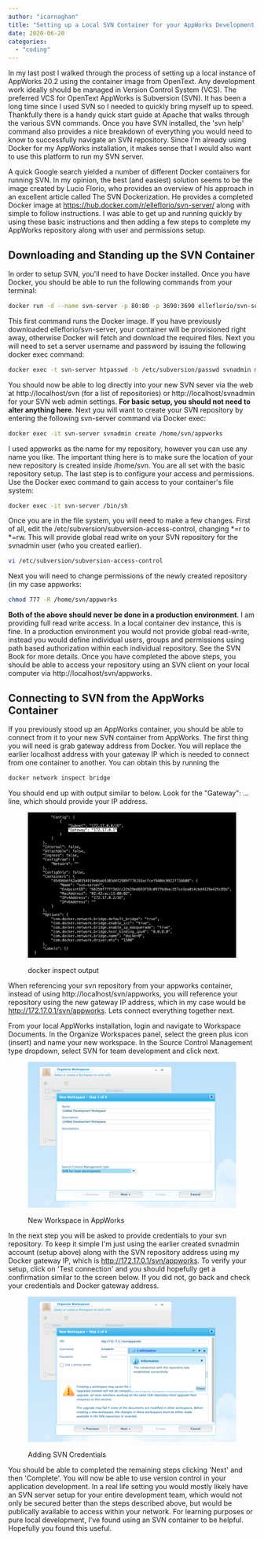 ```yaml
---
author: "icarnaghan"
title: "Setting up a Local SVN Container for your AppWorks Development Environment"
date: 2020-06-20
categories: 
  - "coding"
---
```


In my last post I walked through the process of setting up a local instance of AppWorks 20.2 using the container image from OpenText. Any development work ideally should be managed in Version Control System (VCS). The preferred VCS for OpenText AppWorks is Subversion (SVN). It has been a long time since I used SVN so I needed to quickly bring myself up to speed. Thankfully there is a handy quick start guide at Apache that walks through the various SVN commands. Once you have SVN installed, the 'svn help' command also provides a nice breakdown of everything you would need to know to successfully navigate an SVN repository. Since I'm already using Docker for my AppWorks installation, it makes sense that I would also want to use this platform to run my SVN server.

A quick Google search yielded a number of different Docker containers for running SVN. In my opinion, the best (and easiest) solution seems to be the image created by Lucio Florio, who provides an overview of his approach in an excellent article called The SVN Dockerization. He provides a completed Docker image at https://hub.docker.com/r/elleflorio/svn-server/ along with simple to follow instructions. I was able to get up and running quickly by using these basic instructions and then adding a few steps to complete my AppWorks repository along with user and permissions setup.

## Downloading and Standing up the SVN Container

In order to setup SVN, you'll need to have Docker installed. Once you have Docker, you should be able to run the following commands from your terminal:

```bash
docker run -d --name svn-server -p 80:80 -p 3690:3690 elleflorio/svn-server
```

This first command runs the Docker image. If you have previously downloaded elleflorio/svn-server, your container will be provisioned right away, otherwise Docker will fetch and download the required files. Next you will need to set a server username and password by issuing the following docker exec command:

```bash
docker exec -t svn-server htpasswd -b /etc/subversion/passwd svnadmin myPassword
```

You should now be able to log directly into your new SVN sever via the web at http://localhost/svn (for a list of repositories) or http://localhost/svnadmin for your SVN web admin settings. **For basic setup, you should not need to alter anything here**. Next you will want to create your SVN repository by entering the following svn-server command via Docker exec:

```bash
docker exec -it svn-server svnadmin create /home/svn/appworks
```

I used appworks as the name for my repository, however you can use any name you like. The important thing here is to make sure the location of your new repository is created inside /home/svn. You are all set with the basic repository setup. The last step is to configure your access and permissions. Use the Docker exec command to gain access to your container's file system:

```bash
docker exec -it svn-server /bin/sh
```

Once you are in the file system, you will need to make a few changes. First of all, edit the /etc/subversion/subversion-access-control, changing \*=r to \*=rw. This will provide global read write on your SVN repository for the svnadmin user (who you created earlier).

```bash
vi /etc/subversion/subversion-access-control
```

Next you will need to change permissions of the newly created repository (in my case appworks:

```bash
chmod 777 -R /home/svn/appworks
```

**Both of the above should never be done in a production environment**. I am providing full read write access. In a local container dev instance, this is fine. In a production environment you would not provide global read-write, instead you would define individual users, groups and permissions using path based authorization within each individual repository. See the SVN Book for more details. Once you have completed the above steps, you should be able to access your repository using an SVN client on your local computer via http://localhost/svn/appworks.

## Connecting to SVN from the AppWorks Container

If you previously stood up an AppWorks container, you should be able to connect from it to your new SVN container from AppWorks. The first thing you will need is grab gateway address from Docker. You will replace the earlier localhost address with your gateway IP which is needed to connect from one container to another. You can obtain this by running the

```bash
docker network inspect bridge
```

You should end up with output similar to below. Look for the "Gateway": ... line, which should provide your IP address.

<figure>

![](images/image-3-1024x716.png)

<figcaption>

docker inspect output

</figcaption>

</figure>

When referencing your svn repository from your appworks container, instead of using http://localhost/svn/appworks, you will reference your repository using the new gateway IP address, which in my case would be http://172.17.0.1/svn/appworks. Lets connect everything together next.

From your local AppWorks installation, login and navigate to Workspace Documents. In the Organize Workspaces panel, select the green plus icon (insert) and name your new workspace. In the Source Control Management type dropdown, select SVN for team development and click next.

<figure>

![](images/image-4-1024x716.png)

<figcaption>

New Workspace in AppWorks

</figcaption>

</figure>

In the next step you will be asked to provide credentials to your svn repository. To keep it simple I'm just using the earlier created svnadmin account (setup above) along with the SVN repository address using my Docker gateway IP, which is http://172.17.0.1/svn/appworks. To verify your setup, click on 'Test connection' and you should hopefully get a confirmation similar to the screen below. If you did not, go back and check your credentials and Docker gateway address.

<figure>

![](images/image-5-1024x716.png)

<figcaption>

Adding SVN Credentials

</figcaption>

</figure>

You should be able to completed the remaining steps clicking 'Next' and then 'Complete'. You will now be able to use version control in your application development. In a real life setting you would mostly likely have an SVN server setup for your entire development team, which would not only be secured better than the steps described above, but would be publically available to access within your network. For learning purposes or pure local development, I've found using an SVN container to be helpful. Hopefully you found this useful.
